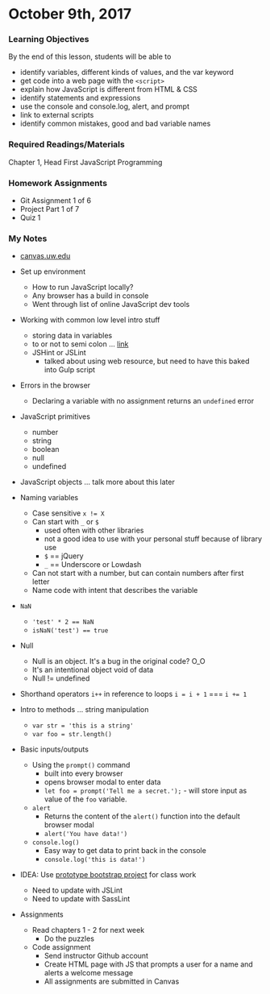 # October 9th, 2017

### Learning Objectives
By the end of this lesson, students will be able to

* identify variables, different kinds of values, and the var keyword
* get code into a web page with the `<script>`
* explain how JavaScript is different from HTML & CSS
* identify statements and expressions
* use the console and console.log, alert, and prompt
* link to external scripts
* identify common mistakes, good and bad variable names

### Required Readings/Materials
Chapter 1, Head First JavaScript Programming

### Homework Assignments
* Git Assignment  1 of 6
* Project Part 1 of 7
* Quiz 1

### My Notes

* [canvas.uw.edu](http://canvas.uw.edu)

* Set up environment
  * How to run JavaScript locally?
  * Any browser has a build in console
  * Went through list of online JavaScript dev tools

* Working with common low level intro stuff
  * storing data in variables
  * to or not to semi colon ... [link](https://davidwalsh.name/javascript-semicolons)
  * JSHint or JSLint
    * talked about using web resource, but need to have this baked into Gulp script

* Errors in the browser
  * Declaring a variable with no assignment returns an `undefined` error

* JavaScript primitives
  * number
  * string
  * boolean
  * null
  * undefined

* JavaScript objects ... talk more about this later

* Naming variables
  * Case sensitive `x != X`
  * Can start with `_` or `$`
    * used often with other libraries
    * not a good idea to use with your personal stuff because of library use
    * `$` == jQuery
    * `_` == Underscore or Lowdash
  * Can not start with a number, but can contain numbers after first letter
  * Name code with intent that describes the variable

* `NaN`
  * `'test' * 2 == NaN`
  * `isNaN('test') == true`

* Null
  * Null is an object. It's a bug in the original code? O_O
  * It's an intentional object void of data
  * Null != undefined

* Shorthand operators
  `i++` in reference to loops
  `i = i + 1` === `i += 1`

* Intro to methods ... string manipulation
  * `var str = 'this is a string'`
  * `var foo = str.length()`

* Basic inputs/outputs
  * Using the `prompt()` command
    * built into every browser
    * opens browser modal to enter data
    * `let foo = prompt('Tell me a secret.');` - will store input as value of the `foo` variable.
  * `alert`
    * Returns the content of the `alert()` function into the default browser modal
    * `alert('You have data!')`
  * `console.log()`
    * Easy way to get data to print back in the console
    * `console.log('this is data!')`

* IDEA: Use [prototype bootstrap project](https://github.com/blackfalcon/html5-boilerplate-sass-gulp) for class work
  * Need to update with JSLint
  * Need to update with SassLint

* Assignments
  * Read chapters 1 - 2 for next week
    * Do the puzzles
  * Code assignment
    * Send instructor Github account
    * Create HTML page with JS that prompts a user for a name and alerts a welcome message
    * All assignments are submitted in Canvas
